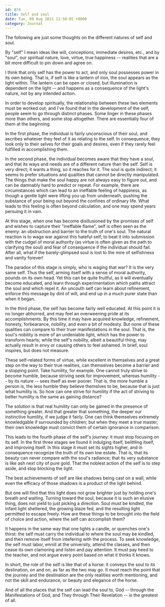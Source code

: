 ```yaml
---
id: 874
title: Self and soul
date: Tue, 09 Aug 2011 11:58:05 +0000
category: Journal
---
```


The following are just some thoughts on the different natures of self and
soul.

By "self" I mean ideas like will, conceptions, immediate desires, etc., and
by "soul", our spiritual nature, love, virtue, true happiness -- realities
that are a bit more difficult to pin down and agree on.

I think that only self has the power to act, and only soul possesses power
in its own being.  That is, if self is like a lantern of iron, the soul
appears as the light within.  The lantern can be open or closed, but
illumination is dependent on the light -- and happens as a consequence of
the light's nature, not by any intended action.

In order to develop spiritually, the relationship between these two
elements must be worked out; and I've found that in the development of the
self, people seem to go through distinct phases.  Some linger in these
phases more than others, and some stop altogether.  There are essentially
four of them at the beginning.

In the first phase, the individual is fairly unconscious of their soul, and
ascribes whatever they feel of it as relating to the self.  In consequence,
they look only to their selves for their goals and desires, even if they
rarely feel fulfilled in accomplishing them.

In the second phase, the individual becomes aware that they have a soul,
and that its ways and needs are of a different nature than the self.  Self
is very direct; it wants a thing, so it reaches for it.  The soul is quite
indirect; it seems to prefer situations and qualities that cannot be
directly manipulated.  The things that make the soul happy are not always
easy to figure out, and can be damnably hard to predict or repeat.  For
example, there are circumstances which can lead to an ineffable feeling of
happiness, as though a gentle light were lifting you up from underneath,
pushing the substance of your being out beyond the confines of ordinary
life.  What leads to this feeling is often beyond calculation, and one may
spend years persuing it in vain.

At this stage, when one has become disillusioned by the promises of self
and wishes to capture their "ineffable flame", self is often seen as the
enemy: an obstruction and barrier to the truth of one's soul.  The natural
reaction is to wage war against this hateful self; to beat it into
submission with the cudgel of moral authority (as virtue is often given as
the path to clarifying the soul) and fear of consequence if the individual
should fail.  After all, what if the barely-glimpsed soul is lost to the
mire of selfishness and vanity forever!

The paradox of this stage is simply, who is waging that war?  It is the
very same self.  Thus the self, arming itself with a sense of moral
authority, pounds on its own head.  Yet this can be quite fruitful, as it
will eventually become educated, and learn through experimentation which
paths attract the soul and which repel it.  An uncouth self can learn about
refinement, enforce this message by dint of will, and end up in a much
purer state than when it began.

In the third phase, the self has become fairly well educated.  At this
point it is no longer abhorred, and may feel an overweening pride at its
accomplishments.  By this time it may have acquired knowledge, refinement,
honesty, forbearance, nobility, and even a bit of modesty.  But none of
these qualities can compare to their truer manifestations in the soul.
That is, the soul's nobility is more of an undeniable light, which has the
power to transform hearts; while the self's nobility, albeit a beautiful
thing, may actually result in envy or causing others to feel ashamed.  In
brief, soul inspires, but does not measure.

These self-related forms of virtue, while excellent in themselves and a
great step on the way to their true realities, can themselves become a
barrier and a stopping point.  Take humility, for example.  One cannot
truly strive to become humble, because striving seek for improvement,
whereas humility -- by its nature -- sees itself as ever poorer.  That is,
the more humble a person is, the less humble they believe themslves to be,
because that is just what humility is.  So how can one strive for humility
if the act of striving to better humility is the same as gaining distance?

The solution is that real humility can only be gained in the presence of
something greater.  And that greater that something, the deeper our
instinctive humility, if we judge it fairly.  One can think themselves
extremely knowledgable if surrounded by children; but when they meet a true
master, their own knowledge must convict them of certain ignorance in
comparison.

This leads to the fourth phase of the self's journey: it must stop focusing
on its self.  In the first three stages we found it indulging itself,
belittling itself, and improving itself.  In this stage it must set its
sights higher, and in consequence recognize the truth of its own low
estate.  That is, that its beauty can never compare with the soul's
radiance; that its very substance is like ash next city of pure gold.  That
the noblest action of the self is to step aside, and stop blocking the
light.

The best achievements of self are like shadows being cast on a wall, while
even the efficacy of those shadows is a product of the light behind.

But one will find that this light does not grow brighter just by holding
one's breath and waiting.  Turning toward the soul, because it is such an
elusive thing, does not yield to just picking a direction.  Soul must be
kindled, the infant light sheltered, the growing blaze fed, and the
resulting light permitted to escape freely.  How are these things to be
brought into the field of choice and action, where the self can accomplish
them?

It happens in the same way that one lights a candle, or quenches one's
thirst: the self must carry the individual to where the soul may be
kindled, and then remove itself from intefering with the process.  To seek
knowledge, the self must labor, enroll at the university, attend the
classes, and then cease its own clamoring and listen and pay attention.  It
must pay heed to the teacher, and not argue every point based on what it
thinks it knows.

In short, the role of the self is like that of a horse: it conveys the soul
to its destination, on and on, as far as the two may go.  It must reach the
point that the journey and the destination are the only realities worth
mentioning, and not the skill and endurance, or beauty and elegance of the
horse.

And of all the places that the self can lead the soul to, God -- through
the Manifestations of God, and They through Their Revelation -- is the
greatest of all.
